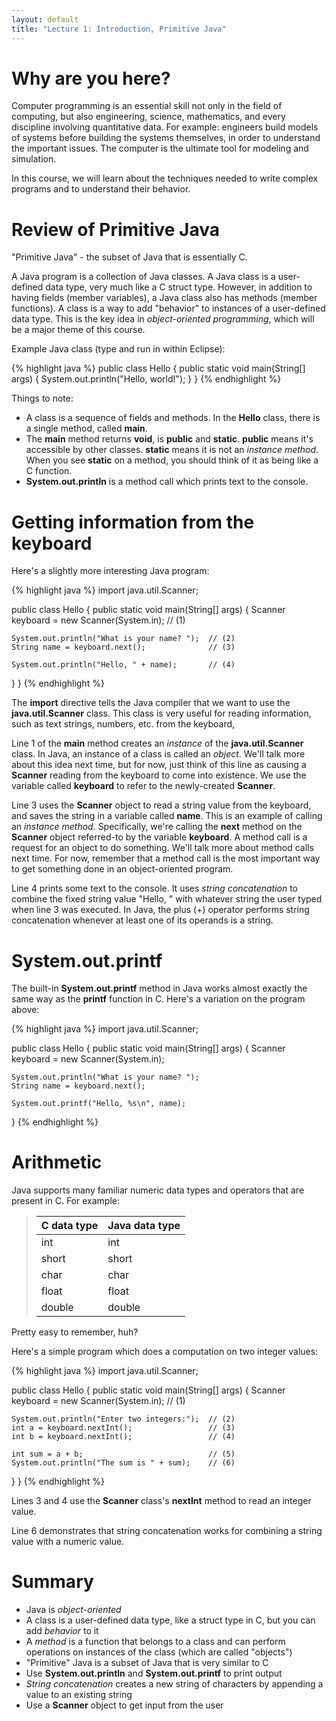 ```yaml
---
layout: default
title: "Lecture 1: Introduction, Primitive Java"
---
```


Why are you here?
=================

Computer programming is an essential skill not only in the field of computing, but also engineering, science, mathematics, and every discipline involving quantitative data. For example: engineers build models of systems before building the systems themselves, in order to understand the important issues. The computer is the ultimate tool for modeling and simulation.

In this course, we will learn about the techniques needed to write complex programs and to understand their behavior.

Review of Primitive Java
========================

"Primitive Java" - the subset of Java that is essentially C.

A Java program is a collection of Java classes. A Java class is a user-defined data type, very much like a C struct type. However, in addition to having fields (member variables), a Java class also has methods (member functions). A class is a way to add "behavior" to instances of a user-defined data type. This is the key idea in *object-oriented programming*, which will be a major theme of this course.

Example Java class (type and run in within Eclipse):

{% highlight java %}
public class Hello {
  public static void main(String[] args) {
    System.out.println("Hello, world!");
  }
}
{% endhighlight %}

Things to note:

-   A class is a sequence of fields and methods. In the **Hello** class, there is a single method, called **main**.
-   The **main** method returns **void**, is **public** and **static**. **public** means it's accessible by other classes. **static** means it is not an *instance method*. When you see **static** on a method, you should think of it as being like a C function.
-   **System.out.println** is a method call which prints text to the console.

Getting information from the keyboard
=====================================

Here's a slightly more interesting Java program:

{% highlight java %}
import java.util.Scanner;

public class Hello {
  public static void main(String[] args) {
    Scanner keyboard = new Scanner(System.in);  // (1)

    System.out.println("What is your name? ");  // (2)
    String name = keyboard.next();              // (3)

    System.out.println("Hello, " + name);       // (4)
  }
}
{% endhighlight %}

The **import** directive tells the Java compiler that we want to use the **java.util.Scanner** class. This class is very useful for reading information, such as text strings, numbers, etc. from the keyboard,

Line 1 of the **main** method creates an *instance* of the **java.util.Scanner** class. In Java, an instance of a class is called an *object*. We'll talk more about this idea next time, but for now, just think of this line as causing a **Scanner** reading from the keyboard to come into existence. We use the variable called **keyboard** to refer to the newly-created **Scanner**.

Line 3 uses the **Scanner** object to read a string value from the keyboard, and saves the string in a variable called **name**. This is an example of calling an *instance method*. Specifically, we're calling the **next** method on the **Scanner** object referred-to by the variable **keyboard**. A method call is a request for an object to do something. We'll talk more about method calls next time. For now, remember that a method call is the most important way to get something done in an object-oriented program.

Line 4 prints some text to the console. It uses *string concatenation* to combine the fixed string value "Hello, " with whatever string the user typed when line 3 was executed. In Java, the plus (+) operator performs string concatenation whenever at least one of its operands is a string.

System.out.printf
=================

The built-in **System.out.printf** method in Java works almost exactly the same way as the **printf** function in C. Here's a variation on the program above:

{% highlight java %}
import java.util.Scanner;

public class Hello {
  public static void main(String[] args) {
    Scanner keyboard = new Scanner(System.in);

    System.out.println("What is your name? ");
    String name = keyboard.next();

    System.out.printf("Hello, %s\n", name);
  }
{% endhighlight %}

Arithmetic
==========

Java supports many familiar numeric data types and operators that are present in C. For example:

> C data type|Java data type
> -----------|--------------
> int|int
> short|short
> char|char
> float|float
> double|double
>
Pretty easy to remember, huh?

Here's a simple program which does a computation on two integer values:

{% highlight java %}
import java.util.Scanner;

public class Hello {
  public static void main(String[] args) {
    Scanner keyboard = new Scanner(System.in);  // (1)

    System.out.println("Enter two integers:");  // (2)
    int a = keyboard.nextInt();                 // (3)
    int b = keyboard.nextInt();                 // (4)

    int sum = a + b;                            // (5)
    System.out.println("The sum is " + sum);    // (6)
  }
}
{% endhighlight %}

Lines 3 and 4 use the **Scanner** class's **nextInt** method to read an integer value.

Line 6 demonstrates that string concatenation works for combining a string value with a numeric value.

Summary
=======

-   Java is *object-oriented*
-   A class is a user-defined data type, like a struct type in C, but you can add *behavior* to it
-   A *method* is a function that belongs to a class and can perform operations on instances of the class (which are called "objects")
-   "Primitive" Java is a subset of Java that is very similar to C
-   Use **System.out.println** and **System.out.printf** to print output
-   *String concatenation* creates a new string of characters by appending a value to an existing string
-   Use a **Scanner** object to get input from the user

